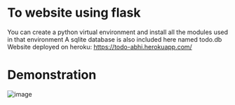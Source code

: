 # To website using flask
 You can create a python virtual environment and install all the modules used in that environment
 A sqlite database is also included here named todo.db
Website deployed on heroku:
https://todo-abhi.herokuapp.com/
# Demonstration 
![image](https://user-images.githubusercontent.com/85806664/192155218-2898c0ec-5dfe-41f3-b1cc-47a5e9ee8c86.png)

